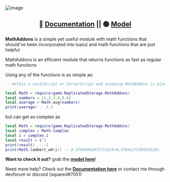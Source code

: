![image](https://cdn.discordapp.com/attachments/734602322323439739/924354242360250408/InShot_20211225_123321486.jpg)
<div align="center">
  
 ## 🔴 [Documentation](https://devforum.roblox.com/t/introducing-mathaddons/1338754) || 🟢 [Model](https://www.roblox.com/library/7066695577/MathAddons)
  
</div>
  
**MathAddons** is a simple yet useful module with math functions that should've been incorporated into lua(u) and math functions that are just helpful 

MathAddons is an efficient module that returns functions as fast as regular math functions

Using any of the functions is as simple as:
```lua
-- Within a LocalScript or ServerScript and assuming MathAddons is placed in ReplicatedStorage

local Math = require(game.ReplicatedStorage.MathAddons)
local numbers = {1,2,3,4,5,6}
local average = Math.avg(numbers)
print(average) -- 3.5
```

but can get as complex as
```lua
local Math = require(game.ReplicatedStorage.MathAddons)
local complex = Math.Complex
local i = complex.i
local result = i^2
print(result) -- -1
print(Math.lambert_w0(i)) -- 0.37469902073711625+0.5764127230314329i
```

**Want to check it out?**  grab the **[model here](https://www.roblox.com/library/7066695577/MathAddons)**!

Need more help? Check out the **[Documentation here](https://devforum.roblox.com/t/introducing-mathaddons/1338754)** or contact me through devforum or discord (squared#7051)

